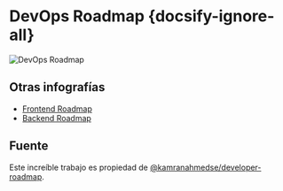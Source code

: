 # DevOps Roadmap {docsify-ignore-all}

![DevOps Roadmap](https://raw.githubusercontent.com/kamranahmedse/developer-roadmap/master/images/devops.png)

## Otras infografías

* [Frontend Roadmap](/c/frontend-roadmap.md)
* [Backend Roadmap](/c/backend-roadmap.md)

## Fuente

Este increíble trabajo es propiedad de [@kamranahmedse/developer-roadmap](https://github.com/kamranahmedse/developer-roadmap).
